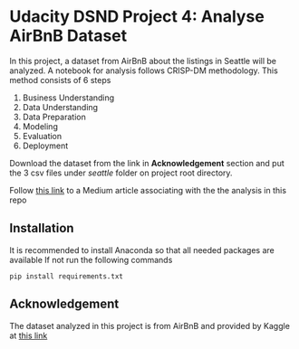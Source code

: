 # Udacity DSND Project 4: Analyse AirBnB Dataset

In this project, a dataset from AirBnB about the listings in Seattle will be analyzed. A notebook for analysis follows CRISP-DM methodology. 
This method consists of 6 steps

1. Business Understanding
2. Data Understanding
3. Data Preparation
4. Modeling
5. Evaluation
6. Deployment

Download the dataset from the link in **Acknowledgement** section and put the 3 csv files under _seattle_ folder on project root directory.

Follow [this link](https://medium.com/@duc0510/making-sense-of-airbnb-data-insight-from-seattle-listing-dataset-e02e79476162) to a Medium article associating with the the analysis in this repo

## Installation

It is recommended to install Anaconda so that all needed packages are available
If not run the following commands

```pip install requirements.txt```

## Acknowledgement

The dataset analyzed in this project is from AirBnB and provided by Kaggle at [this link](https://www.kaggle.com/airbnb/seattle/data)
